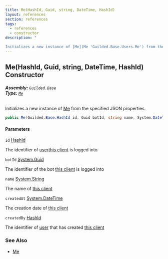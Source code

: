 ```yaml
---
title: Me(HashId, Guid, string, DateTime, HashId)
layout: references
section: references
tags:
  - references
  - constructor
description: "

Initializes a new instance of [Me](Me 'Guilded.Base.Users.Me') from the specified JSON properties."
---
```


## Me(HashId, Guid, string, DateTime, HashId) Constructor
###### **Assembly:** `Guilded.Base`<br/>**Type:** [`Me`](Me 'Guilded.Base.Users.Me')

Initializes a new instance of [Me](Me 'Guilded.Base.Users.Me') from the specified JSON properties.

```csharp
public Me(Guilded.Base.HashId id, Guid botId, string name, System.DateTime createdAt, Guilded.Base.HashId createdBy);
```
#### Parameters

<a name='Guilded.Base.Users.Me.Me(Guilded.Base.HashId,Guid,string,System.DateTime,Guilded.Base.HashId).id'></a>

`id` [HashId](HashId 'Guilded.Base.HashId')

The identifier of [user](User 'Guilded.Base.Users.User')[this client](BaseGuildedClient 'Guilded.Base.BaseGuildedClient') is logged into

<a name='Guilded.Base.Users.Me.Me(Guilded.Base.HashId,Guid,string,System.DateTime,Guilded.Base.HashId).botId'></a>

`botId` [System.Guid](https://docs.microsoft.com/en-us/dotnet/api/System.Guid 'System.Guid')

The identifier of the bot [this client](BaseGuildedClient 'Guilded.Base.BaseGuildedClient') is logged into

<a name='Guilded.Base.Users.Me.Me(Guilded.Base.HashId,Guid,string,System.DateTime,Guilded.Base.HashId).name'></a>

`name` [System.String](https://docs.microsoft.com/en-us/dotnet/api/System.String 'System.String')

The name of [this client](BaseGuildedClient 'Guilded.Base.BaseGuildedClient')

<a name='Guilded.Base.Users.Me.Me(Guilded.Base.HashId,Guid,string,System.DateTime,Guilded.Base.HashId).createdAt'></a>

`createdAt` [System.DateTime](https://docs.microsoft.com/en-us/dotnet/api/System.DateTime 'System.DateTime')

The creation date of [this client](BaseGuildedClient 'Guilded.Base.BaseGuildedClient')

<a name='Guilded.Base.Users.Me.Me(Guilded.Base.HashId,Guid,string,System.DateTime,Guilded.Base.HashId).createdBy'></a>

`createdBy` [HashId](HashId 'Guilded.Base.HashId')

The identifier of [user](User 'Guilded.Base.Users.User') that has created [this client](BaseGuildedClient 'Guilded.Base.BaseGuildedClient')

### See Also
- [Me](Me 'Guilded.Base.Users.Me')